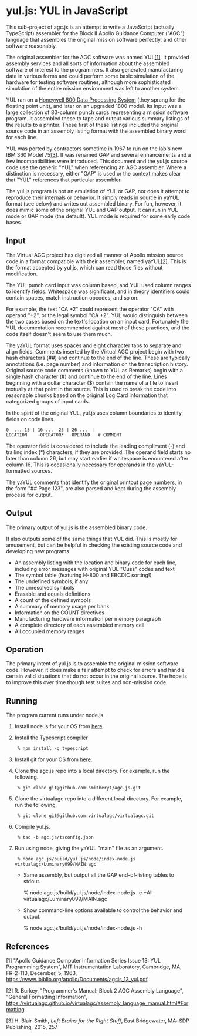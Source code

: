 # yul.js: YUL in JavaScript

This sub-project of agc.js is an attempt to write a JavaScript (actually TypeScript) assembler for the Block II Apollo Guidance Computer ("AGC") language that assembles the original mission software perfectly, and other software reasonably.

The original assembler for the AGC software was named YUL[[1]](#1). It provided assembly services and all sorts of information about the assembled software of interest to the programmers. It also generated manufacturing data in various forms and could perform some basic simulation of the hardware for testing software routines, although more sophisticated simulation of the entire mission environment was left to another system.

YUL ran on a [Honeywell 800 Data Processing System](https://en.wikipedia.org/wiki/Honeywell_800) (they sprang for the floating point unit), and later on an upgraded 1800 model. Its input was a large collection of 80-column punch cards representing a mission software program. It assembled these to tape and output various summary listings of the results to a printer. These first of these listings included the original source code in an assembly listing format with the assembled binary word for each line.

YUL was ported by contractors sometime in 1967 to run on the lab's new IBM 360 Model 75[[3]](#3). It was renamed GAP and several enhancements and a few incompatibilities were introduced. This document and the yul.js source code use the generic "YUL" when referencing an AGC assembler. Where a distinction is necessary, either "GAP" is used or the context makes clear that "YUL" references that particular assembler.

The yul.js program is not an emulation of YUL or GAP, nor does it attempt to reproduce their internals or behavior. It simply reads in source in yaYUL format (see below) and writes out assembled binary. For fun, however, it does mimic some of the original YUL and GAP output. It can run in YUL mode or GAP mode (the default). YUL mode is required for some early code bases.

## Input

The Virtual AGC project has digitized all manner of Apollo mission source code in a format compatible with their assembler, named yaYUL[[2]](#2). This is the format accepted by yul.js, which can read those files without modification.

The YUL punch card input was column based, and YUL used column ranges to identify fields. Whitespace was significant, and in theory identifiers could contain spaces, match instruction opcodes, and so on.

For example, the text "CA +2" could represent the operator "CA" with operand "+2", or the legal symbol "CA +2". YUL would distinguish between the two cases based on the text's location on an input card. Fortunately the YUL documentation recommended against most of these practices, and the code itself doesn't seem to use them much.

The yaYUL format uses spaces and eight character tabs to separate and align fields. Comments inserted by the Virtual AGC project begin with two hash characters (##) and continue to the end of the line. These are typically annotations (i.e. page number) and information on the transcription history. Original source code comments (known to YUL as Remarks) begin with a single hash character (#) and continue to the end of the line. Lines beginning with a dollar character ($) contain the name of a file to insert textually at that point in the source. This is used to break the code into reasonable chunks based on the original Log Card information that categorized groups of input cards.

In the spirit of the original YUL, yul.js uses column boundaries to identify fields on code lines.

    0  ... 15 | 16 ...  25 | 26 ...  |
    LOCATION    -OPERATOR*   OPERAND   # COMMENT

The operator field is considered to include the leading compliment (-) and trailing index (\*) characters, if they are provided. The operand field starts no later than column 26, but may start earlier if whitespace is enountered after column 16. This is occasionally necessary for operands in the yaYUL-formatted sources.

The yaYUL comments that identify the original printout page numbers, in the form "## Page 123", are also parsed and kept during the assembly process for output.

## Output

The primary output of yul.js is the assembled binary code.

It also outputs some of the same things that YUL did. This is mostly for amusement, but can be helpful in checking the existing source code and developing new programs.
- An assembly listing with the location and binary code for each line, including error messages with original YUL "Cuss" codes and text
- The symbol table (featuring H-800 and EBCDIC sorting!)
- The undefined symbols, if any
- The unresolved symbols
- Erasable and equals definitions
- A count of the defined symbols
- A summary of memory usage per bank
- Information on the COUNT directives
- Manufacturing hardware information per memory paragraph
- A complete directory of each assembled memory cell
- All occupied memory ranges

## Operation

The primary intent of yul.js is to assemble the original mission software code. However, it does make a fair attempt to check for errors and handle certain valid situations that do not occur in the original source. The hope is to improve this over time though test suites and non-mission code.

## Running

The program current runs under node.js.

1. Install node.js for your OS from [here](https://nodejs.org/en/download/).
1. Install the Typescript compiler

        % npm install -g typescript

1. Install git for your OS from [here](https://git-scm.com/downloads).
1. Clone the agc.js repo into a local directory. For example, run the following.

        % git clone git@github.com:smithery1/agc.js.git

1. Clone the virtualagc repo into a different local directory. For example, run the following.

        % git clone git@github.com:virtualagc/virtualagc.git

1. Compile yul.js.

        % tsc -b agc.js/tsconfig.json

1. Run using node, giving the yaYUL "main" file as an argument.

        % node agc.js/build/yul.js/node/index-node.js virtualagc/Luminary099/MAIN.agc

    - Same assembly, but output all the GAP end-of-listing tables to stdout.

        % node agc.js/build/yul.js/node/index-node.js -e +All virtualagc/Luminary099/MAIN.agc

    - Show command-line options available to control the behavior and output.

        % node agc.js/build/yul.js/node/index-node.js -h

## References
<a id="1">[1]</a> "Apollo Guidance Computer Information Series Issue 13: YUL Programming System", MIT Instrumentation Laboratory, Cambridge, MA, FR-2-113, December, 5, 1963, https://www.ibiblio.org/apollo/Documents/agcis_13_yul.pdf.

<a id="2">[2]</a> R. Burkey, "Programmer's Manual: Block 2 AGC Assembly Language", "General Formatting Information", https://virtualagc.github.io/virtualagc/assembly_language_manual.html#Formatting.

<a id="3">[3]</a> H. Blair-Smith, *Left Brains for the RIght Stuff*, East Bridgewater, MA: SDP Publishing, 2015, 257
